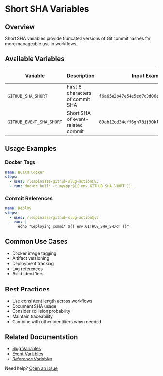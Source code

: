 # Short SHA Variables

## Overview

Short SHA variables provide truncated versions of Git commit hashes for more manageable use in workflows.

## Available Variables

| Variable                 | Description                       | Input Example                              | Output Example |
| ------------------------ | --------------------------------- | ------------------------------------------ | -------------- |
| `GITHUB_SHA_SHORT`       | First 8 characters of commit SHA  | `f6a65a2b47e54e5ed7d0d06e1b9162fd43b24daa` | `f6a65a2b`     |
| `GITHUB_EVENT_SHA_SHORT` | Short SHA of event-related commit | `89ab12cd34ef56gh78ij90kl12mn34op56qr78st` | `89ab12cd`     |

## Usage Examples

### Docker Tags

```yaml
name: Build Docker
steps:
  - uses: rlespinasse/github-slug-action@v5
  - run: docker build -t myapp:${{ env.GITHUB_SHA_SHORT }} .
```

### Commit References

```yaml
name: Deploy
steps:
  - uses: rlespinasse/github-slug-action@v5
  - run: |
      echo "Deploying commit ${{ env.GITHUB_SHA_SHORT }}"
```

## Common Use Cases

- Docker image tagging
- Artifact versioning
- Deployment tracking
- Log references
- Build identifiers

## Best Practices

- Use consistent length across workflows
- Document SHA usage
- Consider collision probability
- Maintain traceability
- Combine with other identifiers when needed

## Related Documentation

- [Slug Variables](slug-variables.md)
- [Event Variables](event-variables.md)
- [Reference Variables](reference-variables.md)

Need help? [Open an issue](https://github.com/rlespinasse/github-slug-action/issues)
